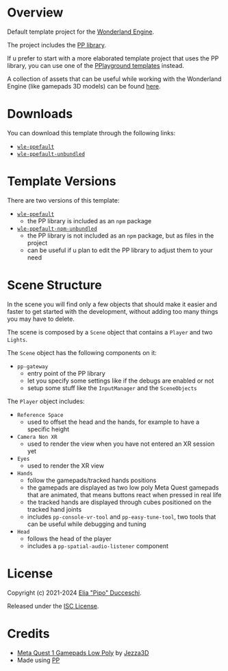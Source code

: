 # Overview

Default template project for the [Wonderland Engine](https://wonderlandengine.com/).

The project includes the [PP library](https://github.com/SignorPipo/wle-pp).

If u prefer to start with a more elaborated template project that uses the PP library, you can use one of the [PPlayground templates](https://github.com/SignorPipo/wle-pplaygrounds) instead.

A collection of assets that can be useful while working with the Wonderland Engine (like gamepads 3D models) can be found [here](https://github.com/SignorPipo/wle-assets).

# Downloads

You can download this template through the following links:
  - [`wle-ppefault`](https://github.com/SignorPipo/wle-ppefault/releases/latest/download/wle_ppefault.zip)
  - [`wle-ppefault-unbundled`](https://github.com/SignorPipo/wle-ppefault/releases/latest/download/wle_ppefault_unbundled.zip)

# Template Versions

There are two versions of this template:
- [`wle-ppefault`](https://github.com/SignorPipo/wle-ppefault/tree/main/wle_ppefault/wle_ppefault)
  - the PP library is included as an `npm` package
- [`wle-ppefault-npm-unbundled`](https://github.com/SignorPipo/wle-ppefault/tree/main/wle_ppefault/wle_ppefault_unbundled)
  - the PP library is not included as an `npm` package, but as files in the project
  - can be useful if u plan to edit the PP library to adjust them to your need

# Scene Structure

In the scene you will find only a few objects that should make it easier and faster to get started with the development, without adding too many things you may have to delete.

The scene is composed by a `Scene` object that contains a `Player` and two `Lights`.

The `Scene` object has the following components on it:
- `pp-gateway`
  - entry point of the PP library
  - let you specify some settings like if the debugs are enabled or not
  - setup some stuff like the `InputManager` and the `SceneObjects`

The `Player` object includes:
- `Reference Space`
  - used to offset the head and the hands, for example to have a specific height
- `Camera Non XR`
  - used to render the view when you have not entered an XR session yet
- `Eyes`
  - used to render the XR view
- `Hands`
  - follow the gamepads/tracked hands positions
  - the gamepads are displayed as two low poly Meta Quest gamepads that are animated, that means buttons react when pressed in real life
  - the tracked hands are displayed through cubes positioned on the tracked hand joints
  - includes `pp-console-vr-tool` and `pp-easy-tune-tool`, two tools that can be useful while debugging and tuning
- `Head`
  - follows the head of the player
  - includes a `pp-spatial-audio-listener` component

# License

Copyright (c) 2021-2024 [Elia "Pipo" Ducceschi](https://signor-pipo.itch.io/).

Released under the [ISC License](https://github.com/SignorPipo/wle-ppefault/blob/main/LICENSE.md).

# Credits

- [Meta Quest 1 Gamepads Low Poly](https://github.com/SignorPipo/wle-ppefault/blob/main/wle_ppefault/wle_ppefault/assets/models/pp/meta_quest_1_gamepads_credits_Jezza3D.fbx) by [Jezza3D](https://sketchfab.com/Jezza3D)
- Made using [PP](https://github.com/SignorPipo/wle-pp)
